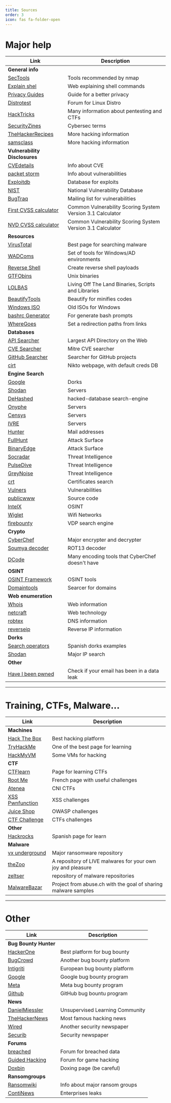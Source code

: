 ```yaml
---
title: Sources
order: 3
icon: fas fa-folder-open
---
```


# Major help

| **Link** | **Description** |
|----------|-----------------|
| **General info** |
| [SecTools](https://sectools.org/) | Tools recommended by nmap |
| [Explain shel](https://explainshell.com/) | Web explaining shell commands |
| [Privacy Guides](https://privacyguides.org/) | Guide for a better privacy |
| [Distrotest](https://distrotest.net/index.php) | Forum for Linux Distro |
| [HackTricks](https://book.hacktricks.xyz/) | Many information about pentesting and CTFs |
| [SecurityZines](https://securityzines.com/) | Cybersec terms |
| [TheHackerRecipes](https://www.thehacker.recipes/) | More hacking information |
| [samsclass](https://samsclass.info/127/ED_2020.shtml) | More hacking information |
| **Vulnerability Disclosures** |
| [CVEdetails](https://www.cvedetails.com/) | Info about CVE |
| [packet storm](https://packetstormsecurity.com/) | Info about vulnerabilities |
| [Exploitdb](https://www.exploit-db.com/) | Database for exploits |
| [NIST](https://nvd.nist.gov/vuln/search?execution=e2s1) | National Vulnerability Database |
| [BugTraq](https://bugtraq.securityfocus.com/archive) | Mailing list for vulnerabilities |
| [First CVSS calculator](https://www.first.org/cvss/calculator/3.1) | Common Vulnerability Scoring System Version 3.1 Calculator |
| [NVD CVSS calculator](https://nvd.nist.gov/vuln-metrics/cvss/v3-calculator) | Common Vulnerability Scoring System Version 3.1 Calculator |
| **Resources** |
| [VirusTotal](https://www.virustotal.com/gui/home/upload) | Best page for searching malware |
| [WADComs](https://wadcoms.github.io/) | Set of tools for Windows/AD environments |
| [Reverse Shell](https://www.revshells.com/) | Create reverse shell payloads |
| [GTFObins](https://gtfobins.github.io/) | Unix binaries |
| [LOLBAS](https://lolbas-project.github.io/) | Living Off The Land Binaries, Scripts and Libraries |
| [BeautifyTools](https://beautifytools.com/) | Beautify for minifies codes |
| [Windows ISO](https://www.heidoc.net/joomla/technology-science/microsoft/67-microsoft-windows-and-office-iso-download-tool%EF%BB%BF) | Old ISOs for Windows |
| [bashrc Generator](https://bashrcgenerator.com/) | For generate bash prompts |
| [WhereGoes](https://wheregoes.com/) | Set a redirection paths from links |
| **Databases** |
| [API Searcher](https://www.programmableweb.com/apis/directory) | Largest API Directory on the Web |
| [CVE Searcher](https://cve.mitre.org/) | Mitre CVE searcher |
| [GitHub Searcher](https://awesomeopensource.com/) | Searcher for GitHub projects |
| [cirt](https://www.cirt.net/) | Nikto webpage, with default creds DB |
| **Engine Search** |
| [Google](https://google.com/) | Dorks |
| [Shodan](https://www.shodan.io/) | Servers |
| [DeHashed](https://dehashed.com/) | hacked-database search-engine |
| [Onyphe](https://onyphe.io/) | Servers |
| [Censys](https://censys.io/) | Servers |
| [IVRE](https://ivre.rocks/) | Servers |
| [Hunter](https://hunter.io/) | Mail addresses |
| [FullHunt](https://fullhunt.io/) | Attack Surface |
| [BinaryEdge](https://binaryedge.io/) | Attack Surface |
| [Socradar](https://socradar.io/) | Threat Intelligence |
| [PulseDive](https://pulsedive.com/) | Threat Intelligence |
| [GreyNoise](https://viz.greynoise.io/) | Threat Intelligence |
| [crt](https://crt.sh/) | Certificates search |
| [Vulners](https://vulners.com/) | Vulnerabilities |
| [publicwww](https://publicwww.com/) | Source code |
| [IntelX](https://intelx.io/) | OSINT |
| [Wiglet](https://wigle.net/) | Wifi Networks |
| [firebounty](https://firebounty.com/) | VDP search engine |
| **Crypto** |
| [CyberChef](https://icyberchef.com/) | Major encrypter and decrypter |
| [Soumya decoder](https://decode.soumya.dev/) | ROT13 decoder |
| [DCode](https://www.dcode.fr/en) | Many encoding tools that CyberChef doesn't have |
| **OSINT** |
| [OSINT Framework](https://osintframework.com/) | OSINT tools |
| [Domaintools](https://www.domaintools.com/) | Searcer for domains |
| **Web enumeration** |
| [Whois](https://whois.domaintools.com/) | Web information |
| [netcraft](https://sitereport.netcraft.com/) | Web technology |
| [robtex](https://www.robtex.com/) | DNS information |
| [reverseip](https://viewdns.info/reverseip/) | Reverse IP information |
| **Dorks** |
| [Search operators](https://drive.google.com/file/d/1GIfRKE0ctkOoqnc2lwGzYu5rh88T4hs8/view) | Spanish dorks examples |
| [Shodan](https://www.shodan.io/) | Major IP search |
| **Other** |
| [Have I been pwned](https://haveibeenpwned.com/) | Check if your email has been in a data leak |

---

# Training, CTFs, Malware...

| **Link** | **Description** |
|----------|-----------------|
| **Machines** |
| [Hack The Box](https://www.hackthebox.com/) | Best hacking platform |
| [TryHackMe](https://tryhackme.com/) | One of the best page for learning |
| [HackMyVM](https://hackmyvm.eu/) | Some VMs for hacking |
| **CTF** |
| [CTFlearn](https://ctflearn.com/) | Page for learning CTFs |
| [Root Me](https://www.root-me.org/) | French page with useful challenges |
| [Atenea](https://atenea.ccn-cert.cni.es/) | CNI CTFs |
| [XSS Pwnfunction](https://xss.pwnfunction.com/) | XSS challenges |
| [Juice Shop](https://github.com/juice-shop/juice-shop) | OWASP challenges |
| [CTF Challenge](https://ctfchallenge.com/) | CTFs challenges |
| **Other** |
| [Hackrocks](https://hackrocks.com/) | Spanish page for learn |
| **Malware** |
| [vx underground](https://www.vx-underground.org/) | Major ransomware repository |
| [theZoo](https://thezoo.morirt.com/) | A repository of LIVE malwares for your own joy and pleasure |
| [zeltser](https://zeltser.com/) | repository of malware repositories |
| [MalwareBazar](https://bazaar.abuse.ch/) | Project from abuse.ch with the goal of sharing malware samples |

---

# Other

| **Link** | **Description** |
|----------|-----------------|
| **Bug Bounty Hunter** |
| [HackerOne](https://www.hackerone.com/) | Best platform for bug bounty |
| [BugCrowd](https://bugcrowd.com/programs) | Another bug bounty platform |
| [Intigriti](https://www.intigriti.com/) | European bug bounty platform |
| [Google](https://bughunters.google.com/) | Google bug bounty program |
| [Meta](https://www.facebook.com/whitehat) | Meta bug bounty program |
| [Github](https://bounty.github.com/) | GitHub bug bountu program |
| **News** |
| [DanielMiessler](https://danielmiessler.com/) | Unsupervised Learning Community |
| [TheHackerNews](https://thehackernews.com/) | Most famous hacking news |
| [Wired](https://www.wired.com/category/security/) | Another security newspaper |
| [Securib](https://securib.ee/) | Security newspaper |
| **Forums** |
| [breached](https://breached.to/) | Forum for breached data |
| [Guided Hacking](https://guidedhacking.com/) | Forum for game hacking |
| [Doxbin](https://doxbin.com/) | Doxing page (be careful) |
| **Ransomgroups** |
| [Ransomwiki](https://darkfeed.io/ransomwiki/) | Info about major ransom groups |
| [ContiNews ](https://continewsnv5otx5kaoje7krkto2qbu3gtqef22mnr7eaxw3y6ncz3ad.onion.ly/) | Enterprises leaks |

